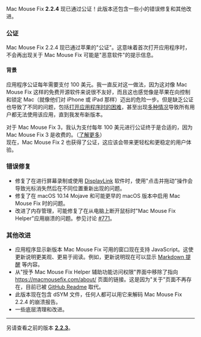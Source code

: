 Mac Mouse Fix **2.2.4** 现已通过公证！此版本还包含一些小的错误修复和其他改进。

### **公证**

Mac Mouse Fix 2.2.4 现已通过苹果的"公证"。这意味着首次打开应用程序时，不会再出现关于 Mac Mouse Fix 可能是"恶意软件"的提示信息。

#### 背景

应用程序公证每年需要支付 100 美元。我一直反对这一做法，因为这对像 Mac Mouse Fix 这样的免费开源软件来说很不友好，而且这也感觉像是苹果在向控制和锁定 Mac（就像他们对 iPhone 或 iPad 那样）迈出的危险一步。但是缺乏公证也导致了不同的问题，包括[打开应用程序时的困难](https://github.com/noah-nuebling/mac-mouse-fix/discussions/114)，甚至出现[多种情况](https://github.com/noah-nuebling/mac-mouse-fix/issues/95)导致所有用户都无法使用该应用，直到我发布新版本。

对于 Mac Mouse Fix 3，我认为支付每年 100 美元进行公证终于是合适的，因为 Mac Mouse Fix 3 是收费的。（[了解更多](https://github.com/noah-nuebling/mac-mouse-fix/releases/tag/3.0.0)）\
现在，Mac Mouse Fix 2 也获得了公证，这应该会带来更轻松和更稳定的用户体验。

### **错误修复**

- 修复了在进行屏幕录制或使用 [DisplayLink](https://www.synaptics.com/products/displaylink-graphics) 软件时，使用"点击并拖动"操作会导致光标消失然后在不同位置重新出现的问题。
- 修复了在 macOS 10.14 Mojave 和可能更早的 macOS 版本中启用 Mac Mouse Fix 时的问题。
- 改进了内存管理，可能修复了在从电脑上断开鼠标时"Mac Mouse Fix Helper"应用崩溃的问题。参见讨论 [#771](https://github.com/noah-nuebling/mac-mouse-fix/discussions/771)。

### **其他改进**

- 应用程序显示新版本 Mac Mouse Fix 可用的窗口现在支持 JavaScript。这使更新说明更美观、更易于阅读。例如，更新说明现在可以显示 [Markdown 提醒](https://github.com/orgs/community/discussions/16925) 等内容。
- 从"授予 Mac Mouse Fix Helper 辅助功能访问权限"界面中移除了指向 https://macmousefix.com/about/ 页面的链接。这是因为"关于"页面不再存在，目前已被 [GitHub Readme](https://github.com/noah-nuebling/mac-mouse-fix) 取代。
- 此版本现在包含 dSYM 文件，任何人都可以用它来解码 Mac Mouse Fix 2.2.4 的崩溃报告。
- 一些底层清理和改进。

---

另请查看之前的版本 [**2.2.3**](https://github.com/noah-nuebling/mac-mouse-fix/releases/tag/2.2.3)。